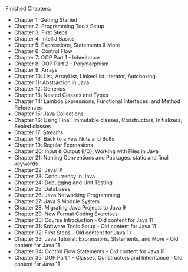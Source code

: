 Finished Chapters:

- Chapter 1: Getting Started
- Chapter 2: Programming Tools Setup
- Chapter 3: First Steps
- Chapter 4: IntelliJ Basics
- Chapter 5: Expressions, Statements & More
- Chapter 6: Control Flow
- Chapter 7: OOP Part 1 - Inheritance
- Chapter 8: OOP Part 2 - Polymorphism
- Chapter 9: Arrays
- Chapter 10: List, ArrayList, LinkedList, Iterator, Autoboxing
- Chapter 11: Abstraction in Java
- Chapter 12: Generics
- Chapter 13: Nested Classes and Types
- Chapter 14: Lambda Expressions, Functional Interfaces, and Method References
- Chapter 15: Java Collections
- Chapter 16: Using Final, Immutable classes, Constructors, Initializers, Sealed classes
- Chapter 17: Streams
- Chapter 18: Back to a Few Nuts and Bolts
- Chapter 19: Regular Expressions
- Chapter 20: Input & Output (I/O), Working with Files in Java
- Chapter 21: Naming Conventions and Packages.  static and final keywords
- Chapter 22: JavaFX
- Chapter 23: Concurrency in Java
- Chapter 24: Debugging and Unit Testing
- Chapter 25: Databases
- Chapter 26: Java Networking Programming
- Chapter 27: Java 9 Module System
- Chapter 28: Migrating Java Projects to Java 9
- Chapter 29: New Format Coding Exercises
- Chapter 30: Course Introduction - Old content for Java 11
- Chapter 31: Software Tools Setup - Old content for Java 11
- Chapter 32: First Steps - Old content for Java 11
- Chapter 33: Java Tutorial: Expressions, Statements, and More - Old content for Java 11
- Chapter 34: Control Flow Statements - Old content for Java 11
- Chapter 35: OOP Part 1 - Classes, Constructors and Inheritance - Old content for Java 11
